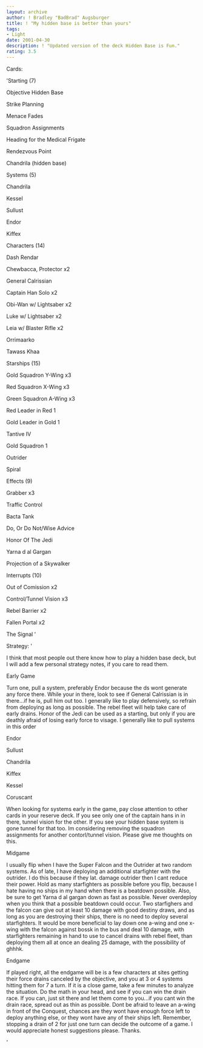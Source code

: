 ```yaml
---
layout: archive
author: ! Bradley "BadBrad" Augsburger
title: ! "My hidden base is better than yours"
tags:
- Light
date: 2001-04-30
description: ! "Updated version of the deck Hidden Base is Fun."
rating: 3.5
---
```

Cards: 

'Starting (7) 

Objective Hidden Base 

Strike Planning 

Menace Fades 

Squadron Assignments 

Heading for the Medical Frigate 

Rendezvous Point 

Chandrila (hidden base) 


Systems (5) 

Chandrila 

Kessel 

Sullust 

Endor 

Kiffex 



Characters (14) 

Dash Rendar 

Chewbacca, Protector x2 

General Calrissian 

Captain Han Solo x2 

Obi-Wan w/ Lightsaber x2 

Luke w/ Lightsaber x2 

Leia w/ Blaster Rifle x2 

Orrimaarko 

Tawass Khaa 


Starships (15) 

Gold Squadron Y-Wing x3 

Red Squadron X-Wing x3 

Green Squadron A-Wing x3 

Red Leader in Red 1 

Gold Leader in Gold 1 

Tantive IV 

Gold Squadron 1 

Outrider 

Spiral 


Effects (9) 

Grabber x3 

Traffic Control 

Bacta Tank 

Do, Or Do Not/Wise Advice 

Honor Of The Jedi 

Yarna d al Gargan 

Projection of a Skywalker


Interrupts (10) 

Out of Comission x2 

Control/Tunnel Vision x3 

Rebel Barrier x2 

Fallen Portal x2 

The Signal '

Strategy: '

I think that most people out there know how to play a hidden base deck, but I will add a few personal strategy notes, if you care to read them. 


Early Game 

Turn one, pull a system, preferably Endor because the ds wont generate any force there. While your in there, look to see if General Calrissian is in there...if he is, pull him out too. I generally like to play defensively, so refrain from deploying as long as possible. The rebel fleet will help take care of early drains. Honor of the Jedi can be used as a starting, but only if you are deathly afraid of losing early force to visage. I generally like to pull systems in this order 

Endor 

Sullust 

Chandrila 

Kiffex 

Kessel 

Coruscant 

When looking for systems early in the game, pay close attention to other cards in your reserve deck. If you see only one of the captain hans in in there, tunnel vision for the other. If you see your hidden base system is gone tunnel for that too. Im considering removing the squadron assignments for another contorl/tunnel vision. Please give me thoughts on this. 


Midgame 

I usually flip when I have the Super Falcon and the Outrider at two random systems.  As of late, I have deploying an additional starfighter with the outrider. I do this because if they lat. damage outrider then I cant reduce their power. Hold as many starfighters as possible before you flip, because I hate having no ships in my hand when there is a beatdown possible. Also, be sure to get Yarna d al gargan down as fast as possible. Never overdeploy when you think that a possible beatdown could occur. Two starfighers and the falcon can give out at least 10 damage with good destiny draws, and as long as you are destroying their ships, there is no need to deploy several starfighters. It would be more beneficial to lay down one a-wing and one x-wing with the falcon against bossk in the bus and deal 10 damage, with starfighters remaining in hand to use to cancel drains with rebel fleet, than deploying them all at once an dealing 25 damage, with the possibility of ghhhk. 


Endgame 

If played right, all the endgame will be is a few characters at sites getting their force drains canceled by the objective, and you at 3 or 4 systems hitting them for 7 a turn. If it is a close game, take a few minutes to analyze the situation. Do the math in your head, and see if you can win the drain race. If you can, just sit there and let them come to you...if you cant win the drain race, spread out as thin as possible. Dont be afraid to leave an a-wing in front of the Conquest, chances are they wont have enough force left to deploy anything else, or they wont have any of their ships left. Remember, stopping a drain of 2 for just one turn can decide the outcome of a game. I would appreciate honest suggestions please. Thanks. 

'
